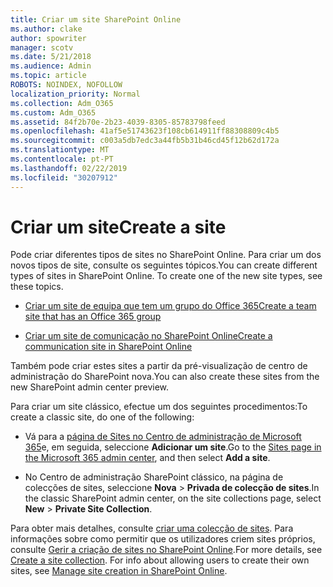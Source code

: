 ```yaml
---
title: Criar um site SharePoint Online
ms.author: clake
author: spowriter
manager: scotv
ms.date: 5/21/2018
ms.audience: Admin
ms.topic: article
ROBOTS: NOINDEX, NOFOLLOW
localization_priority: Normal
ms.collection: Adm_O365
ms.custom: Adm_O365
ms.assetid: 84f2b70e-2b23-4039-8305-85783798feed
ms.openlocfilehash: 41af5e51743623f108cb614911ff88308809c4b5
ms.sourcegitcommit: c003a5db7edc3a44fb5b31b46cd45f12b62d172a
ms.translationtype: MT
ms.contentlocale: pt-PT
ms.lasthandoff: 02/22/2019
ms.locfileid: "30207912"
---
```

# <a name="create-a-site"></a><span data-ttu-id="f1b00-102">Criar um site</span><span class="sxs-lookup"><span data-stu-id="f1b00-102">Create a site</span></span>

<span data-ttu-id="f1b00-p101">Pode criar diferentes tipos de sites no SharePoint Online. Para criar um dos novos tipos de site, consulte os seguintes tópicos.</span><span class="sxs-lookup"><span data-stu-id="f1b00-p101">You can create different types of sites in SharePoint Online. To create one of the new site types, see these topics.</span></span>
  
- [<span data-ttu-id="f1b00-105">Criar um site de equipa que tem um grupo do Office 365</span><span class="sxs-lookup"><span data-stu-id="f1b00-105">Create a team site that has an Office 365 group</span></span>](https://go.microsoft.com/fwlink/?linkid=866292)
    
- [<span data-ttu-id="f1b00-106">Criar um site de comunicação no SharePoint Online</span><span class="sxs-lookup"><span data-stu-id="f1b00-106">Create a communication site in SharePoint Online</span></span>](https://go.microsoft.com/fwlink/?linkid=866294)
    
<span data-ttu-id="f1b00-107">Também pode criar estes sites a partir da pré-visualização de centro de administração do SharePoint nova.</span><span class="sxs-lookup"><span data-stu-id="f1b00-107">You can also create these sites from the new SharePoint admin center preview.</span></span>
  
<span data-ttu-id="f1b00-108">Para criar um site clássico, efectue um dos seguintes procedimentos:</span><span class="sxs-lookup"><span data-stu-id="f1b00-108">To create a classic site, do one of the following:</span></span>
  
- <span data-ttu-id="f1b00-109">Vá para a [página de Sites no Centro de administração de Microsoft 365](https://portal.office.com/adminportal/home#/SitesList)e, em seguida, seleccione **Adicionar um site**.</span><span class="sxs-lookup"><span data-stu-id="f1b00-109">Go to the [Sites page in the Microsoft 365 admin center](https://portal.office.com/adminportal/home#/SitesList), and then select **Add a site**.</span></span>
    
- <span data-ttu-id="f1b00-110">No Centro de administração SharePoint clássico, na página de colecções de sites, seleccione **Nova** \> **Privada de colecção de sites**.</span><span class="sxs-lookup"><span data-stu-id="f1b00-110">In the classic SharePoint admin center, on the site collections page, select **New** \> **Private Site Collection**.</span></span>
    
<span data-ttu-id="f1b00-p102">Para obter mais detalhes, consulte [criar uma colecção de sites](https://go.microsoft.com/fwlink/?linkid=866295). Para informações sobre como permitir que os utilizadores criem sites próprios, consulte [Gerir a criação de sites no SharePoint Online](https://go.microsoft.com/fwlink/?linkid=866296).</span><span class="sxs-lookup"><span data-stu-id="f1b00-p102">For more details, see [Create a site collection](https://go.microsoft.com/fwlink/?linkid=866295). For info about allowing users to create their own sites, see [Manage site creation in SharePoint Online](https://go.microsoft.com/fwlink/?linkid=866296).</span></span>
  

